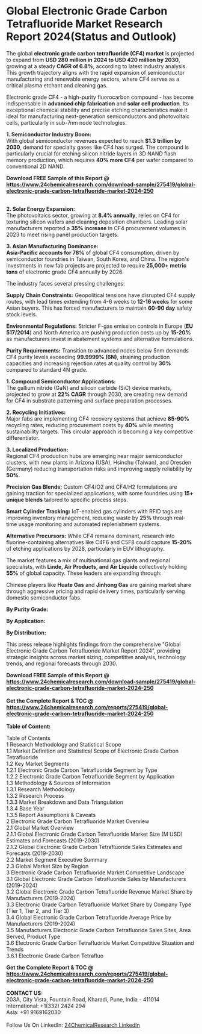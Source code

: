 <h1>Global Electronic Grade Carbon Tetrafluoride Market Research Report 2024(Status and Outlook)</h1><p>The global <strong>electronic grade carbon tetrafluoride (CF4) market</strong> is projected to expand from <strong>USD 280 million in 2024 to USD 420 million by 2030</strong>, growing at a steady <strong>CAGR of 6.8%</strong>, according to latest industry analysis. This growth trajectory aligns with the rapid expansion of semiconductor manufacturing and renewable energy sectors, where CF4 serves as a critical plasma etchant and cleaning gas.</p><p>Electronic grade CF4 - a high-purity fluorocarbon compound - has become indispensable in <strong>advanced chip fabrication</strong> and <strong>solar cell production</strong>. Its exceptional chemical stability and precise etching characteristics make it ideal for manufacturing next-generation semiconductors and photovoltaic cells, particularly in sub-7nm node technologies.</p><p><strong>1. Semiconductor Industry Boom:</strong><br>
With global semiconductor revenues expected to reach <strong>$1.3 trillion by 2030</strong>, demand for specialty gases like CF4 has surged. The compound is particularly crucial for etching silicon nitride layers in 3D NAND flash memory production, which requires <strong>40% more CF4</strong> per wafer compared to conventional 2D NAND.</p><div><b>Download FREE Sample of this Report @ 
            <a href="https://www.24chemicalresearch.com/download-sample/275419/global-electronic-grade-carbon-tetrafluoride-market-2024-250">
            https://www.24chemicalresearch.com/download-sample/275419/global-electronic-grade-carbon-tetrafluoride-market-2024-250</a></b></div><br><p><strong>2. Solar Energy Expansion:</strong><br>
The photovoltaics sector, growing at <strong>8.4% annually</strong>, relies on CF4 for texturing silicon wafers and cleaning deposition chambers. Leading solar manufacturers reported a <strong>35% increase</strong> in CF4 procurement volumes in 2023 to meet rising panel production targets.</p><p><strong>3. Asian Manufacturing Dominance:</strong><br>
<strong>Asia-Pacific accounts for 78%</strong> of global CF4 consumption, driven by semiconductor foundries in Taiwan, South Korea, and China. The region's investments in new fab projects are projected to require <strong>25,000+ metric tons</strong> of electronic grade CF4 annually by 2026.</p><p>The industry faces several pressing challenges:</p><p><strong>Supply Chain Constraints:</strong> Geopolitical tensions have disrupted CF4 supply routes, with lead times extending from 4-6 weeks to <strong>12-16 weeks</strong> for some Asian buyers. This has forced manufacturers to maintain <strong>60-90 day</strong> safety stock levels.</p><p><strong>Environmental Regulations:</strong> Stricter F-gas emission controls in Europe (<strong>EU 517/2014</strong>) and North America are pushing production costs up by <strong>15-20%</strong> as manufacturers invest in abatement systems and alternative formulations.</p><p><strong>Purity Requirements:</strong> Transition to advanced nodes below 5nm demands CF4 purity levels exceeding <strong>99.9999% (6N)</strong>, straining production capacities and increasing rejection rates at quality control by <strong>30%</strong> compared to standard 4N grade.</p><p><strong>1. Compound Semiconductor Applications:</strong><br>
The gallium nitride (GaN) and silicon carbide (SiC) device markets, projected to grow at <strong>22% CAGR</strong> through 2030, are creating new demand for CF4 in substrate patterning and surface preparation processes.</p><p><strong>2. Recycling Initiatives:</strong><br>
Major fabs are implementing CF4 recovery systems that achieve <strong>85-90%</strong> recycling rates, reducing procurement costs by <strong>40%</strong> while meeting sustainability targets. This circular approach is becoming a key competitive differentiator.</p><p><strong>3. Localized Production:</strong><br>
Regional CF4 production hubs are emerging near major semiconductor clusters, with new plants in Arizona (USA), Hsinchu (Taiwan), and Dresden (Germany) reducing transportation risks and improving supply reliability by <strong>50%</strong>.</p><p><strong>Precision Gas Blends:</strong> Custom CF4/O2 and CF4/H2 formulations are gaining traction for specialized applications, with some foundries using <strong>15+ unique blends</strong> tailored to specific process steps.</p><p><strong>Smart Cylinder Tracking:</strong> IoT-enabled gas cylinders with RFID tags are improving inventory management, reducing waste by <strong>25%</strong> through real-time usage monitoring and automated replenishment systems.</p><p><strong>Alternative Precursors:</strong> While CF4 remains dominant, research into fluorine-containing alternatives like C4F6 and C5F8 could capture <strong>15-20%</strong> of etching applications by 2028, particularly in EUV lithography.</p><p>The market features a mix of multinational gas giants and regional specialists, with <strong>Linde, Air Products, and Air Liquide</strong> collectively holding <strong>55%</strong> of global capacity. These leaders are expanding through:</p><p>Chinese players like <strong>Huate Gas</strong> and <strong>Jinhong Gas</strong> are gaining market share through aggressive pricing and rapid delivery times, particularly serving domestic semiconductor fabs.</p><p><strong>By Purity Grade:</strong></p><p><strong>By Application:</strong></p><p><strong>By Distribution:</strong></p><p>This press release highlights findings from the comprehensive "Global Electronic Grade Carbon Tetrafluoride Market Report 2024", providing strategic insights across market sizing, competitive analysis, technology trends, and regional forecasts through 2030.</p><div><b>Download FREE Sample of this Report @ 
            <a href="https://www.24chemicalresearch.com/download-sample/275419/global-electronic-grade-carbon-tetrafluoride-market-2024-250">
            https://www.24chemicalresearch.com/download-sample/275419/global-electronic-grade-carbon-tetrafluoride-market-2024-250</a></b></div><br><div><b>Get the Complete Report & TOC @ 
            <a href="https://www.24chemicalresearch.com/reports/275419/global-electronic-grade-carbon-tetrafluoride-market-2024-250">
            https://www.24chemicalresearch.com/reports/275419/global-electronic-grade-carbon-tetrafluoride-market-2024-250</a></b></div><br>
            <b>Table of Content:</b><p>Table of Contents<br />
1 Research Methodology and Statistical Scope<br />
1.1 Market Definition and Statistical Scope of Electronic Grade Carbon Tetrafluoride<br />
1.2 Key Market Segments<br />
1.2.1 Electronic Grade Carbon Tetrafluoride Segment by Type<br />
1.2.2 Electronic Grade Carbon Tetrafluoride Segment by Application<br />
1.3 Methodology & Sources of Information<br />
1.3.1 Research Methodology<br />
1.3.2 Research Process<br />
1.3.3 Market Breakdown and Data Triangulation<br />
1.3.4 Base Year<br />
1.3.5 Report Assumptions & Caveats<br />
2 Electronic Grade Carbon Tetrafluoride Market Overview<br />
2.1 Global Market Overview<br />
2.1.1 Global Electronic Grade Carbon Tetrafluoride Market Size (M USD) Estimates and Forecasts (2019-2030)<br />
2.1.2 Global Electronic Grade Carbon Tetrafluoride Sales Estimates and Forecasts (2019-2030)<br />
2.2 Market Segment Executive Summary<br />
2.3 Global Market Size by Region<br />
3 Electronic Grade Carbon Tetrafluoride Market Competitive Landscape<br />
3.1 Global Electronic Grade Carbon Tetrafluoride Sales by Manufacturers (2019-2024)<br />
3.2 Global Electronic Grade Carbon Tetrafluoride Revenue Market Share by Manufacturers (2019-2024)<br />
3.3 Electronic Grade Carbon Tetrafluoride Market Share by Company Type (Tier 1, Tier 2, and Tier 3)<br />
3.4 Global Electronic Grade Carbon Tetrafluoride Average Price by Manufacturers (2019-2024)<br />
3.5 Manufacturers Electronic Grade Carbon Tetrafluoride Sales Sites, Area Served, Product Type<br />
3.6 Electronic Grade Carbon Tetrafluoride Market Competitive Situation and Trends<br />
3.6.1 Electronic Grade Carbon Tetrafluo</p><div><b>Get the Complete Report & TOC @ 
            <a href="https://www.24chemicalresearch.com/reports/275419/global-electronic-grade-carbon-tetrafluoride-market-2024-250">
            https://www.24chemicalresearch.com/reports/275419/global-electronic-grade-carbon-tetrafluoride-market-2024-250</a></b></div><br><b>CONTACT US:</b><br>
            203A, City Vista, Fountain Road, Kharadi, Pune, India - 411014<br>
            International: +1(332) 2424 294<br>
            Asia: +91 9169162030 <br><br>
            Follow Us On LinkedIn: <a href="https://www.linkedin.com/company/24chemicalresearch/">24ChemicalResearch LinkedIn</a>